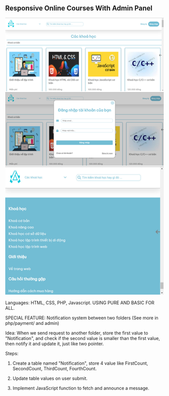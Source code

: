 ## Responsive Online Courses With Admin Panel

![Home page](images/homePage.jpg)
![Login](images/loginInterface.jpg)
![View in mobile device](images/700pxView.jpg)

Languages: HTML, CSS, PHP, Javascript. USING PURE AND BASIC FOR ALL.

SPECIAL FEATURE: Notification system between two folders (See more in php/payment/ and admin)

Idea: When we send request to another folder, store the first value to "Notification", and check if the second value is smaller than the first value, then notify it and update it, just like two pointer.

Steps:

1. Create a table named "Notification", store 4 value like FirstCount, SecondCount, ThirdCount, FourthCount.

2. Update table values on user submit.

3. Implement JavaScript function to fetch and announce a message.